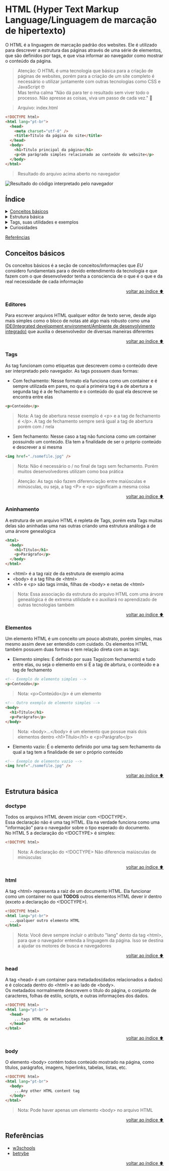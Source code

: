 # HTML (Hyper Text Markup Language/Linguagem de marcação de hipertexto)

O HTML é a linguagem de marcação padrão dos websites. Ele é utilizado para descrever a estrutura das páginas através de uma série de elementos, que são definidos por tags, e que visa informar ao navegador como mostrar o conteúdo da página.

> Atenção: O HTML é uma tecnologia que básica para a criação de páginas de websites, porém para a criação de um site completo é necessário o utilizar juntamente com outras tecnologias como CSS e JavaScript 🤓 \
> Mas tenha calma "Não dá para ter o resultado sem viver todo o processo. Não apresse as coisas, viva um passo de cada vez." 🧘

> Arquivo: index.html

```html
<!DOCTYPE html>
<html lang="pt-br">
  <head>
    <meta charset="utf-8" />
    <title>Título da página do site</title>
  </head>
  <body>
    <h1>Titulo principal da página</h1>
    <p>Um parágrado simples relacionado ao conteúdo do website</p>
  </body>
</html>
```

> Resultado do arquivo acima aberto no navegador

![Resultado do código interpretado pelo navegador](./assets/basic-html-sample-code.jpg)

## Índice

<details>
  <summary><a href="#conceitos-básicos">Conceitos básicos</a></summary>

&emsp;&emsp;[Editores](#editores)\
&emsp;&emsp;[Tags](#tags)\
&emsp;&emsp;[Aninhamento](#aninhamento)\
&emsp;&emsp;[Elementos](#elementos)\
&emsp;&emsp;...Atributos\
&emsp;&emsp;...Semântica\
&emsp;&emsp;...Espaço ocupado pelos elementos\
&emsp;&emsp;...Entidades HTML\
&emsp;&emsp;...Conjunto de caracteres

</details>

<details>
  <summary>Estrutura básica</summary>

&emsp;&emsp;[doctype](#doctype) \
&emsp;&emsp;[html](#html) \
&emsp;&emsp;[head](#head) \
&emsp;&emsp;[body](#body)

</details>

<details>
  <summary>Tags, suas utilidades e exemplos</summary>

&emsp;&emsp;...em progresso

</details>

<details>
  <summary>Curiosidades</summary>

&emsp;&emsp;...em progresso

</details>

<a href="#referências">Referências</a>

## Conceitos básicos

Os conceitos básicos é a seção de conceitos/informações que _EU_ considero fundamentais para o devido entendimento da tecnologia e que fazem com o que desenvolvedor tenha a consciencia de o que é o que e da real necessidade de cada informação

<p align="right"><a href="#índice">voltar ao índice ⬆️ </a></p>

### Editores

Para escrever arquivos HTML qualquer editor de texto serve, desde algo mais simples como o bloco de notas até algo mais robusto como uma [IDE(Integrated development environment/Ambiente de desenvolvimento integrado)](https://aws.amazon.com/pt/what-is/ide/#:~:text=Um%20ambiente%20de%20desenvolvimento%20integrado,uma%20aplica%C3%A7%C3%A3o%20f%C3%A1cil%20de%20usar.) que auxilia o desenvolvedor de diversas maneiras diferentes

<p align="right"><a href="#índice">voltar ao índice ⬆️ </a></p>

### Tags

As tag funcionam como etiquetas que descrevem como o conteúdo deve ser interpretado pelo navegador. As tags possuem duas formas:

- Com fechamento: Nesse formato ela funciona como um container e é sempre utilizada em pares, no qual a primeira tag é a de abertura a segunda tag é a de fechamento e o conteúdo do qual ela descreve se encontra entre elas

```html
<p>Conteúdo</p>
```

> Nota: A tag de abertura nesse exemplo é &lt;p&gt; e a tag de fechamento é &lt;/p&gt;. A tag de fechamento sempre será igual a tag de abertura porém com / nela

- Sem fechamento: Nesse caso a tag não funciona como um container possuindo um conteúdo. Ela tem a finalidade de ser o próprio conteúdo e descrever a si mesma

```html
<img href="./somefile.jpg" />
```

> Nota: Não é necessário o / no final de tags sem fechamento. Porém muitos desenvolvedores utilizam como boa prática

> Atenção: As tags não fazem diferenciação entre maiúsculas e minúsculas, ou seja, a tag &lt;P&gt; e &lt;p&gt; significam a mesma coisa

<p align="right"><a href="#índice">voltar ao índice ⬆️ </a></p>

### Aninhamento

A estrutura de um arquivo HTML é repleta de Tags, porém esta Tags muitas delas são aninhadas uma nas outras criando uma estrutura análoga a de uma árvore genealógica

```html
<html>
  <body>
    <h1>Título</h1>
    <p>Parágrafo</p>
  </body>
</html>
```

- &lt;html&gt; é a tag raiz de da estrutura de exemplo acima
- &lt;body&gt; é a tag filha de &lt;html&gt;
- &lt;h1&gt; e &lt;p&gt; são tags irmãs, filhas de &lt;body&gt; e netas de &lt;html&gt;

> Nota: Essa associação da estrutura do arquivo HTML com uma árvore genealógica é de extrema utilidade e o auxiliará no aprendizado de outras tecnologias também

<p align="right"><a href="#índice">voltar ao índice ⬆️ </a></p>

### Elementos

Um elemento HTML é um conceito um pouco abstrato, porém simples, mas mesmo assim deve ser entendido com cuidado. Os elementos HTML também possuem duas formas e tem relação direta com as tags:

- Elemento simples: É definido por suas Tags(com fechamento) e tudo entre elas, ou seja o elemento em si É a tag de abrtura, o conteúdo e a tag de fechamento

```html
<!-- Exemplo de elemento simples -->
<p>Conteúdo</p>
```

> Nota: &lt;p&gt;Conteúdo&lt;/p&gt; é um elemento

```html
<!-- Outro exemplo de elemento simples -->
<body>
  <h1>Título</h1>
  <p>Parágrafo</p>
</body>
```

> Nota: &lt;body&gt;...&lt;/body&gt; é um elemento que possue mais dois elementos dentro &lt;h1&gt;Título&lt;/h1&gt; e &lt;p&gt;Parágrafo&lt;/p&gt;

- Elemento vazio: É o elemento definido por uma tag sem fechamento da qual a tag tem a finalidade de ser o próprio conteúdo

```html
<!-- Exemplo de elemento vazio -->
<img href="./somefile.jpg" />
```

<p align="right"><a href="#índice">voltar ao índice ⬆️ </a></p>

## Estrutura básica

### doctype

Todos os arquivos HTML devem iniciar com &lt;!DOCTYPE&gt;. \
Essa declaração não é uma tag HTML. Ela na verdade funciona como uma "informação" para o navegador sobre o tipo esperado do documento. \
No HTML 5 a declaração do &lt;!DOCTYPE&gt; é simples:

```html
<!DOCTYPE html>
```

> Nota: A declaração do &lt;!DOCTYPE&gt; Não diferencia maiúsculas de minúsculas

<p align="right"><a href="#índice">voltar ao índice ⬆️ </a></p>

### html

A tag &lt;html&gt; representa a raiz de um documento HTML. Ela funcionar como um container no qual **TODOS** outros elementos HTML dever ir dentro (exceto a declaração do &lt;!DOCTYPE&gt;).

```html
<!DOCTYPE html>
<html lang="pt-br">
  ...qualquer outro elemento HTML
</html>
```

> Nota: Você deve sempre incluir o atributo "lang" dento da tag &lt;html&gt;, para que o navegador entenda a linguagem da página. Isso se destina a ajudar os motores de busca e navegadores

<p align="right"><a href="#índice">voltar ao índice ⬆️ </a></p>

### head

A tag &lt;head&gt; é um container para metadados(dados relacionados a dados) e é colocada dentro do &lt;html&gt; e ao lado de &lt;body&gt;. \
Os metadados normalmente descrevem o titulo do página, o conjunto de caracteres, folhas de estilo, scripts, e outras informações dos dados.

```html
<!DOCTYPE html>
<html lang="pt-br">
  <head>
    ...tags HTML de metadados
  </head>
</html>
```

<p align="right"><a href="#índice">voltar ao índice ⬆️ </a></p>

### body

O elemento &lt;body&gt; contém todos conteúdo mostrado na página, como títulos, parágrafos, imagens, hiperlinks, tabelas, listas, etc.

```html
<!DOCTYPE html>
<html lang="pt-br">
  <body>
    ...Any other HTML content tag
  </body>
</html>
```

> Nota: Pode haver apenas um elemento &lt;body&gt; no arquivo HTML

<p align="right"><a href="#índice">voltar ao índice ⬆️ </a></p>

## Referências

- [w3schools](https://www.w3schools.com/html/default.asp)
- [betrybe](https://blog.betrybe.com/desenvolvimento-web/comandos-e-tags-html/)

<p align="right"><a href="#índice">voltar ao índice ⬆️ </a></p>
